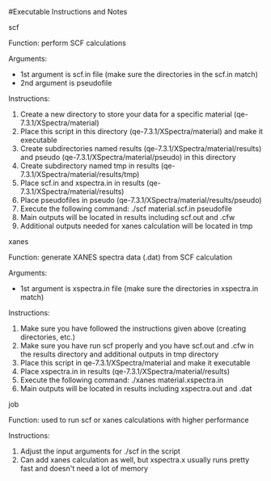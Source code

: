 
#Executable Instructions and Notes


scf

Function: perform SCF calculations 

Arguments:
- 1st argument is scf.in file (make sure the directories in the scf.in match)
- 2nd argument is pseudofile

Instructions:
1. Create a new directory to store your data for a specific material (qe-7.3.1/XSpectra/material)
2. Place this script in this directory (qe-7.3.1/XSpectra/material) and make it executable
3. Create subdirectories named results (qe-7.3.1/XSpectra/material/results) and pseudo (qe-7.3.1/XSpectra/material/pseudo) in this directory 
4. Create subdirectory named tmp in results (qe-7.3.1/XSpectra/material/results/tmp)
5. Place scf.in and xspectra.in in results (qe-7.3.1/XSpectra/material/results)
6. Place pseudofiles in pseudo (qe-7.3.1/XSpectra/material/results/pseudo)
7. Execute the following command: ./scf material.scf.in pseudofile
8. Main outputs will be located in results including scf.out and .cfw
9. Additional outputs needed for xanes calculation will be located in tmp 





xanes 

Function: generate XANES spectra data (.dat) from SCF calculation

Arguments:
- 1st argument is xspectra.in file (make sure the directories in xspectra.in match)

Instructions:
1. Make sure you have followed the instructions given above (creating directories, etc.)
2. Make sure you have run scf properly and you have scf.out and .cfw in the results directory and additional outputs in tmp directory 
3. Place this script in qe-7.3.1/XSpectra/material and make it executable
4. Place xspectra.in in results (qe-7.3.1/XSpectra/material/results)
5. Execute the following command: ./xanes material.xspectra.in
6. Main outputs will be located in results including xspectra.out and .dat





job

Function: used to run scf or xanes calculations with higher performance

Instructions:
1. Adjust the input arguments for ./scf in the script
2. Can add xanes calculation as well, but xspectra.x usually runs pretty fast and doesn't need a lot of memory 
